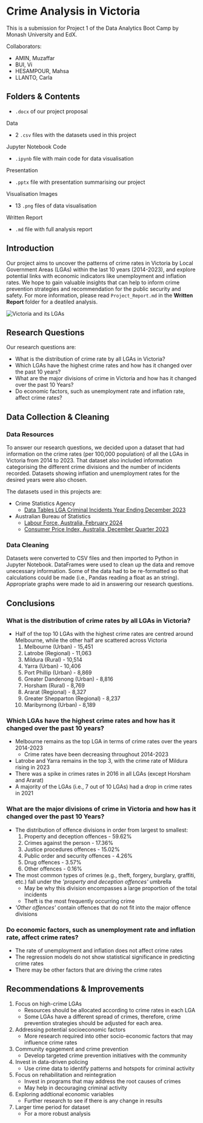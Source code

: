 # Crime Analysis in Victoria
This is a submission for Project 1 of the Data Analytics Boot Camp by Monash University and EdX.

Collaborators:
- AMIN, Muzaffar
- BUI, Vi
- HESAMPOUR, Mahsa
- LLANTO, Carla

## Folders & Contents
- `.docx` of our project proposal

Data
- 2 `.csv` files with the datasets used in this project

Jupyter Notebook Code
- `.ipynb` file with main code for data visualisation

Presentation 
- `.pptx` file with presentation summarising our project

Visualisation Images
- 13 `.png` files of data visualisation

Written Report
- `.md` file with full analysis report

## Introduction
Our project aims to uncover the patterns of crime rates in Victoria by Local Government Areas (LGAs) within the last 10 years (2014-2023), and explore potential links with economic indicators like unemployment and inflation rates. We hope to gain valuable insights that can help to inform crime prevention strategies and recommendation for the public security and safety. For more information, please read `Project_Report.md` in the **Written Report** folder for a deatiled analysis.

![Victoria and its LGAs](https://github.com/MahsaHesam/Project1-Crime-Analysis-in-Victoria/assets/70048005/607fdc7f-0cdd-485a-9586-fe137641036e)

## Research Questions
Our research questions are:
- What is the distribution of crime rate by all LGAs in Victoria?
- Which LGAs have the highest crime rates and how has it changed over the past 10 years?
- What are the major divisions of crime in Victoria and how has it changed over the past 10 Years?
- Do economic factors, such as unemployment rate and inflation rate, affect crime rates? 

## Data Collection & Cleaning

### Data Resources
To answer our research questions, we decided upon a dataset that had information on the crime rates (per 100,000 population) of all the LGAs in Victoria from 2014 to 2023. That dataset also included information categorising the different crime divisions and the number of incidents recorded. Datasets showing inflation and unemployment rates for the desired years were also chosen.

The datasets used in this projects are:
- Crime Statistics Agency
  - [Data Tables LGA Criminal Incidents Year Ending December 2023](https://www.crimestatistics.vic.gov.au/crime-statistics/latest-victorian-crime-data/download-data)
- Australian Bureau of Statistics
  - [Labour Force, Australia, February 2024](https://www.abs.gov.au/statistics/labour/employment-and-unemployment/labour-force-australia/feb-2024#data-downloads)
  - [Consumer Price Index, Australia, December Quarter 2023](https://www.abs.gov.au/statistics/economy/price-indexes-and-inflation/consumer-price-index-australia/dec-quarter-2023#data-downloads)

### Data Cleaning
Datasets were converted to CSV files and then imported to Python in Jupyter Notebook. DataFrames were used to clean up the data and remove unecessary information. Some of the data had to be re-formatted so that calculations could be made (i.e., Pandas reading a float as an string). Appropriate graphs were made to aid in answering our research questions.

## Conclusions
### What is the distribution of crime rates by all LGAs in Victoria?
- Half of the top 10 LGAs with the highest crime rates are centred around Melbourne, while the other half are scattered across Victoria
  1. Melbourne (Urban) - 15,451
  2. Latrobe (Regional) - 11,063
  3. Mildura (Rural) - 10,514
  4. Yarra (Urban) - 10,406
  5. Port Phillip (Urban) - 8,869
  6. Greater Dandenong (Urban) - 8,816
  7. Horsham (Rural) - 8,769
  8. Ararat (Regional) - 8,327
  9. Greater Shepparton (Regional) - 8,237
  10. Maribyrnong (Urban) - 8,189

### Which LGAs have the highest crime rates and how has it changed over the past 10 years?
- Melbourne remains as the top LGA in terms of crime rates over the years 2014-2023
  - Crime rates have been decreasing throughout 2014-2023
- Latrobe and Yarra remains in the top 3, with the crime rate of Mildura rising in 2023
- There was a spike in crimes rates in 2016 in all LGAs (except Horsham and Ararat)
- A majority of the LGAs (i.e., 7 out of 10 LGAs) had a drop in crime rates in 2021

### What are the major divisions of crime in Victoria and how has it changed over the past 10 Years?
- The distribution of offence divisions in order from largest to smallest:
  1. Property and deception offences - 59.62%
  2. Crimes against the person - 17.36%
  3. Justice procedures offences - 15.02%
  4. Public order and security offences - 4.26%
  5. Drug offences - 3.57%
  6. Other offences - 0.16%
- The most common types of crimes (e.g., theft, forgery, burglary, graffiti, etc.) fall under the *'property and deception offences'* umbrella
  - May be why this division encompasses a large proportion of the total incidents
  - Theft is the most frequently occurring crime
- *'Other offences'* contain offences that do not fit into the major offence divisions

### Do economic factors, such as unemployment rate and inflation rate, affect crime rates? 
- The rate of unemployment and inflation does not affect crime rates
- The regression models do not show statistical significance in predicting crime rates
- There may be other factors that are driving the crime rates

## Recommendations & Improvements
1. Focus on high-crime LGAs
   - Resources should be allocated according to crime rates in each LGA
   - Some LGAs have a different spread of crimes, therefore, crime prevention strategies should be adjusted for each area.
2. Addressing potential socioeconomic factors
   - More research required into other socio-economic factors that may influence crime rates
3. Community egagement and crime prevention
   - Develop targeted crime prevention initiatives with the community
4. Invest in data-driven policing
   - Use crime data to identify patterns and hotspots for criminal activity
5. Focus on rehabilitation and reintegration
   - Invest in programs that may address the root causes of crimes
   - May help in decouraging criminal activity
6. Exploring addtional economic variables
   - Further research to see if there is any change in results
7. Larger time period for dataset
   - For a more robust analysis

